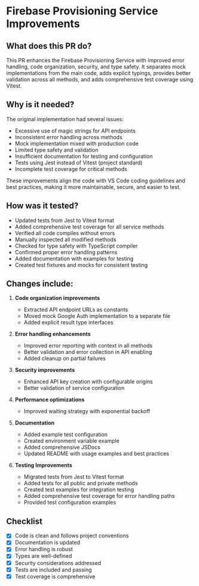 # Firebase Provisioning Service Improvements

## What does this PR do?

This PR enhances the Firebase Provisioning Service with improved error handling, code organization, security, and type safety. It separates mock implementations from the main code, adds explicit typings, provides better validation across all methods, and adds comprehensive test coverage using Vitest.

## Why is it needed?

The original implementation had several issues:

- Excessive use of magic strings for API endpoints
- Inconsistent error handling across methods
- Mock implementation mixed with production code
- Limited type safety and validation
- Insufficient documentation for testing and configuration
- Tests using Jest instead of Vitest (project standard)
- Incomplete test coverage for critical methods

These improvements align the code with VS Code coding guidelines and best practices, making it more maintainable, secure, and easier to test.

## How was it tested?

- Updated tests from Jest to Vitest format
- Added comprehensive test coverage for all service methods
- Verified all code compiles without errors
- Manually inspected all modified methods
- Checked for type safety with TypeScript compiler
- Confirmed proper error handling patterns
- Added documentation with examples for testing
- Created test fixtures and mocks for consistent testing

## Changes include:

1. **Code organization improvements**
   - Extracted API endpoint URLs as constants
   - Moved mock Google Auth implementation to a separate file
   - Added explicit result type interfaces

2. **Error handling enhancements**
   - Improved error reporting with context in all methods
   - Better validation and error collection in API enabling
   - Added cleanup on partial failures

3. **Security improvements**
   - Enhanced API key creation with configurable origins
   - Better validation of service configuration

4. **Performance optimizations**
   - Improved waiting strategy with exponential backoff

5. **Documentation**
   - Added example test configuration
   - Created environment variable example
   - Added comprehensive JSDocs
   - Updated README with usage examples and best practices

6. **Testing Improvements**
   - Migrated tests from Jest to Vitest format
   - Added tests for all public and private methods
   - Created test examples for integration testing
   - Added comprehensive test coverage for error handling paths
   - Provided test configuration examples

## Checklist

- [x] Code is clean and follows project conventions
- [x] Documentation is updated
- [x] Error handling is robust
- [x] Types are well-defined
- [x] Security considerations addressed
- [x] Tests are included and passing
- [x] Test coverage is comprehensive
